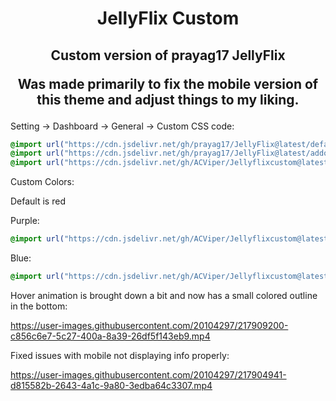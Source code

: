 <div align="center">
<h1>JellyFlix Custom</h1>
<h2>
  Custom version of prayag17 JellyFlix
  
  Was made primarily to fix the mobile version of this theme and adjust things to my liking.
  </h2>
</div>

Setting -> Dashboard -> General -> Custom CSS code:
```css
@import url("https://cdn.jsdelivr.net/gh/prayag17/JellyFlix@latest/default.css");
@import url("https://cdn.jsdelivr.net/gh/prayag17/JellyFlix@latest/addons/Logo.css");
@import url("https://cdn.jsdelivr.net/gh/ACViper/Jellyflixcustom@latest/jellyflix_custom.css");
```

Custom Colors:

Default is red

Purple: 
```css
@import url("https://cdn.jsdelivr.net/gh/ACViper/Jellyflixcustom@latest/jellyflix_custom_purple.css");
```
Blue: 
```css
@import url("https://cdn.jsdelivr.net/gh/ACViper/Jellyflixcustom@latest/jellyflix_custom_blue.css");
```
Hover animation is brought down a bit and now has a small colored outline in the bottom:

https://user-images.githubusercontent.com/20104297/217909200-c856c6e7-5c27-400a-8a39-26df5f143eb9.mp4

Fixed issues with mobile not displaying info properly:

https://user-images.githubusercontent.com/20104297/217904941-d815582b-2643-4a1c-9a80-3edba64c3307.mp4

